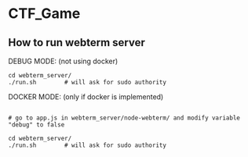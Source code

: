 # CTF_Game

## How to run webterm server
DEBUG MODE: (not using docker)
```
cd webterm_server/
./run.sh        # will ask for sudo authority
```

DOCKER MODE: (only if docker is implemented)
```

# go to app.js in webterm_server/node-webterm/ and modify variable "debug" to false

cd webterm_server/
./run.sh        # will ask for sudo authority
```

